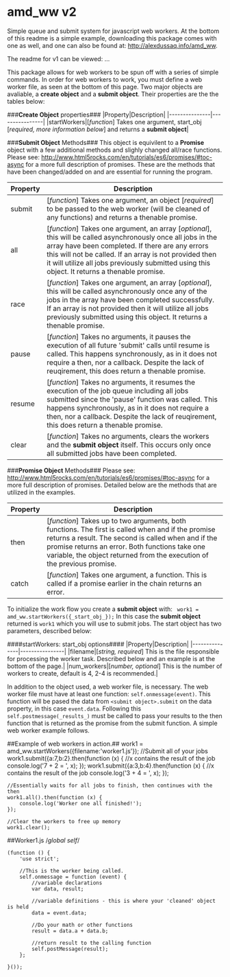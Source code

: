 # amd_ww v2
Simple queue and submit system for javascript web workers. At the bottom of this readme is a simple example, downloading this package comes with one as well, and one can also be found at: http://alexdussaq.info/amd_ww.

The readme for v1 can be viewed: ...

This package allows for web workers to be spun off with a series of simple commands. In order for web workers to work, you must define a web worker file, as seen at the bottom of this page. Two major objects are avaliable, a **create object** and a **submit object**. Their properties are the the tables below:

###**Create Object** properties###
|Property|Description|
|---------------|----------------|
|startWorkers|[*function*] Takes one argument, start_obj [*required, more information below*] and returns a **submit object**|

###**Submit Object** Methods###
This object is equivilent to a **Promise** object with a few additional methods and slighly changed all/race functions. Please see: http://www.html5rocks.com/en/tutorials/es6/promises/#toc-async for a more full description of promises. These are the methods that have been changed/added on and are essential for running the program.

|Property|Description|
|---------------|----------------|
|submit|[*function*] Takes one argument, an object [*required*] to be passed to the web worker (will be cleaned of any functions) and returns a thenable promise.|
|all|[*function*] Takes one argument, an array [*optional*], this will be called asynchronously once all jobs in the array have been completed. If there are any errors this will not be called. If an array is not provided then it will utilize all jobs previously submitted using this object. It returns a thenable promise.|
|race|[*function*] Takes one argument, an array [*optional*], this will be called asynchronously once any of the jobs in the array have been completed successfully. If an array is not provided then it will utilize all jobs previously submitted using this object. It returns a thenable promise. |
|pause|[*function*] Takes no arguments, it pauses the execution of all future 'submit' calls until resume is called. This happens synchronously, as in it does not require a then, nor a callback. Despite the lack of reuqirement, this does return a thenable promise.|
|resume|[*function*] Takes no arguments, it resumes the execution of the job queue including all jobs submitted since the 'pause' function was called. This happens synchronously, as in it does not require a then, nor a callback. Despite the lack of reuqirement, this does return a thenable promise.|
|clear|[*function*] Takes no arguments, clears the workers and the **submit object** itself. This occurs only once all submitted jobs have been completed.|



###**Promise Object** Methods###
Please see: http://www.html5rocks.com/en/tutorials/es6/promises/#toc-async for a more full description of promises. Detailed below are the methods that are utilized in the examples.

|Property|Description|
|---------------|----------------|
|then|[*function*] Takes up to two arguments, both functions. The first is called when and if the promise returns a result. The second is called when and if the promise returns an error. Both functions take one variable, the object returned from the execution of the previous promise.|
|catch|[*function*] Takes one argument, a function. This is called if a promise earlier in the chain returns an error.|

To initialize the work flow you create a **submit object** with:
   ``` work1 = amd_ww.startWorkers({_start_obj_});```
In this case the **submit object** returned is ```work1``` which you will use to submit jobs. The start object has two parameters, described below:

####startWorkers: start_obj options####
|Property|Description|
|---------------|----------------|
|filename|[*string, required*] This is the file responsible for processing the worker task. Described below and an example is at the bottom of the page.|
|num_workers|[*number, optional*] This is the number of workers to create, default is 4, 2-4 is recommended.|

In addition to the object used, a web worker file, is necessary. The web worker file must have at least one function: ```self.onmessage(event)```. This function will be pased the data from ```<submit object>.submit``` on the data property, in this case ```event.data```. Following this ```self.postmessage(_results_)``` must be called to pass your results to the then function that is returned as the promise from the submit function. A simple web worker example follows.


##Example of web workers in action.##
    work1 = amd_ww.startWorkers({filename:'worker1.js'});
    //Submit all of your jobs
    work1.submit({a:7,b:2}.then(function (x) {
        //x contains the result of the job
        console.log('7 + 2 = ', x);
    });
    work1.submit({a:3,b:4}.then(function (x) {
        //x contains the result of the job
        console.log('3 + 4 = ', x);
    });

    //Essentially waits for all jobs to finish, then continues with the then
    work1.all().then(function (x) {
        console.log('Worker one all finished!');
    });

    //Clear the workers to free up memory
    work1.clear();

##Worker1.js
    /*global self*/

    (function () {
        'use strict';

        //This is the worker being called.
        self.onmessage = function (event) {
            //variable declarations
            var data, result;

            //variable definitions - this is where your 'cleaned' object is held
            data = event.data;

            //Do your math or other functions
            result = data.a + data.b;

            //return result to the calling function
            self.postMessage(result);
        };

    }());


        
